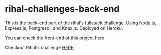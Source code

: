 # rihal-challenges-back-end
This is the back-end part of the rihal's fullstack challenge. Using Node.js, Express.js, Postgresql, and Knex.js. Deployed on Heroku.

You can check the front-end of this project [here](https://github.com/DandyDo/rihal-challenges-fullstack).

Checkout Rihal's challenge [HERE](https://github.com/rihal-om/rihal-challenges/tree/main/devops).

